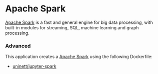 # Apache Spark

[Apache Spark](https://spark.apache.org/) is a fast and general engine for big data processing, with built-in modules for streaming, SQL, machine learning and graph processing.

### Advanced
This application creates a [Apache Spark](https://github.com/UNINETT/helm-charts/tree/master/spark) using the following Dockerfile:
  - [uninett/jupyter-spark](https://github.com/UNINETT/helm-charts-dockerfiles/tree/4376f26/jupyter-spark/Dockerfile)
